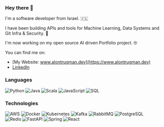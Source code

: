 ### Hey there 👋

I'm a software developer from Israel. 🇮🇱

I have been building APIs and tools for Machine Learning, Data Systems and Git Infra & Security. 🚀

I'm now working on my open source AI driven Portfolio project. 🤓

You can find me on:

* [My Website: www.alontrugman.dev](https://www.alontrugman.dev)
* [LinkedIn](https://www.linkedin.com/in/alon-trugman/)


### Languages

![Python](https://img.shields.io/badge/-Python-000?&logo=Python)
![Java](https://img.shields.io/badge/-Java-000?&logo=Java&logoColor=007396)
![Scala](https://img.shields.io/badge/-Scala-000?&logo=Scala)
![JavaScript](https://img.shields.io/badge/-JavaScript-000?&logo=JavaScript)
![SQL](https://img.shields.io/badge/-SQL-000?&logo=MySQL)


### Technologies

![AWS](https://img.shields.io/badge/-AWS-000?&logo=AmazonWebServices&logoColor=F90)
![Docker](https://img.shields.io/badge/-Docker-000?&logo=Docker)
![Kubernetes](https://img.shields.io/badge/-Kubernetes-000?&logo=Kubernetes)
![Kafka](https://img.shields.io/badge/Kafka-000?&logo=ApacheKafka)
![RabbitMQ](https://img.shields.io/badge/RabbitMQ-000?&logo=rabbitmq)
![PostgreSQL](https://img.shields.io/badge/PostgreSQL-000?&logo=Postgresql)
![Redis](https://img.shields.io/badge/-Redis-000?&logo=Redis)
![FastAPI](https://img.shields.io/badge/FastAPI-000?&logo=FastAPi)
![Spring](https://img.shields.io/badge/-Spring-000?&logo=Spring)
![React](https://img.shields.io/badge/-React-000?&logo=React)

<!--
**AlonXt/AlonXt** is a ✨ _special_ ✨ repository because its `README.md` (this file) appears on your GitHub profile.

